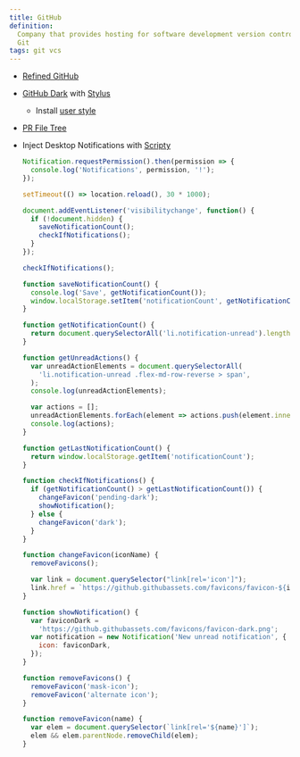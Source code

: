 ```yaml
---
title: GitHub
definition:
  Company that provides hosting for software development version control using
  Git
tags: git vcs
---
```


- [Refined GitHub](https://github.com/sindresorhus/refined-github#-refined-github)
- [GitHub Dark](https://github.com/StylishThemes/GitHub-Dark) with
  [Stylus](https://chrome.google.com/webstore/detail/stylus/clngdbkpkpeebahjckkjfobafhncgmne?hl=en)
  - Install
    [user style](https://raw.githubusercontent.com/StylishThemes/GitHub-Dark/master/github-dark.user.css)
- [PR File Tree](https://github.com/berzniz/github_pr_tree)
- Inject Desktop Notifications with
  [Scripty](https://scripty.abhisheksatre.com/)

  ```javascript
  Notification.requestPermission().then(permission => {
    console.log('Notifications', permission, '!');
  });

  setTimeout(() => location.reload(), 30 * 1000);

  document.addEventListener('visibilitychange', function() {
    if (!document.hidden) {
      saveNotificationCount();
      checkIfNotifications();
    }
  });

  checkIfNotifications();

  function saveNotificationCount() {
    console.log('Save', getNotificationCount());
    window.localStorage.setItem('notificationCount', getNotificationCount());
  }

  function getNotificationCount() {
    return document.querySelectorAll('li.notification-unread').length;
  }

  function getUnreadActions() {
    var unreadActionElements = document.querySelectorAll(
      'li.notification-unread .flex-md-row-reverse > span',
    );
    console.log(unreadActionElements);

    var actions = [];
    unreadActionElements.forEach(element => actions.push(element.innerText));
    console.log(actions);
  }

  function getLastNotificationCount() {
    return window.localStorage.getItem('notificationCount');
  }

  function checkIfNotifications() {
    if (getNotificationCount() > getLastNotificationCount()) {
      changeFavicon('pending-dark');
      showNotification();
    } else {
      changeFavicon('dark');
    }
  }

  function changeFavicon(iconName) {
    removeFavicons();

    var link = document.querySelector("link[rel='icon']");
    link.href = `https://github.githubassets.com/favicons/favicon-${iconName}.svg`;
  }

  function showNotification() {
    var faviconDark =
      'https://github.githubassets.com/favicons/favicon-dark.png';
    var notification = new Notification('New unread notification', {
      icon: faviconDark,
    });
  }

  function removeFavicons() {
    removeFavicon('mask-icon');
    removeFavicon('alternate icon');
  }

  function removeFavicon(name) {
    var elem = document.querySelector(`link[rel='${name}']`);
    elem && elem.parentNode.removeChild(elem);
  }
  ```

```

```
